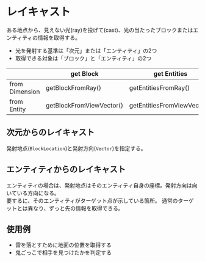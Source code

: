 # レイキャスト

ある地点から、見えない光(ray)を投げて(cast)、光の当たったブロックまたはエンティティの情報を取得する。

* 光を発射する基準は「次元」または「エンティティ」の2つ
* 取得できる対象は「ブロック」と「エンティティ」の2つ


|                | get Block                | get Entities                |
| -------------- | ------------------------ | --------------------------- |
| from Dimension | getBlockFromRay()        | getEntitiesFromRay()        |
| from Entity    | getBlockFromViewVector() | getEntitiesFromViewVector() |


## 次元からのレイキャスト

発射地点(`BlockLocation`)と発射方向(`Vector`)を指定する。


## エンティティからのレイキャスト

エンティティの場合は、発射地点はそのエンティティ自身の座標。発射方向は向いている方向になる。  
要するに、そのエンティティがターゲット点が示している箇所。
通常のターゲットとは異なり、ずっと先の情報を取得できる。


## 使用例

* 雷を落とすために地面の位置を取得する
* 鬼ごっこで相手を見つけたかを判定する
